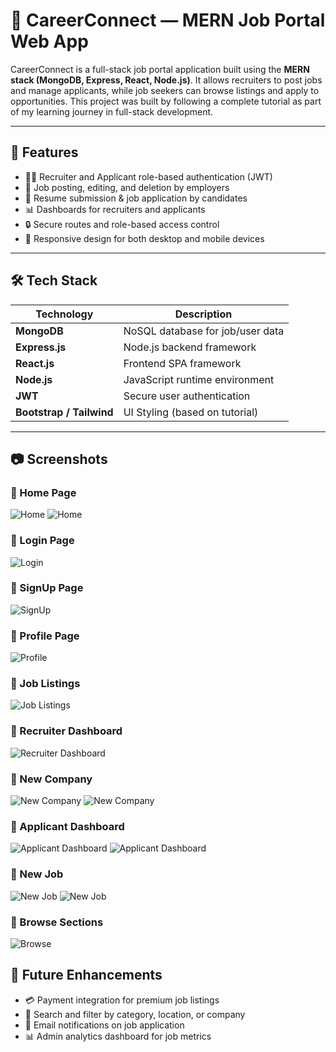 # 💼 CareerConnect — MERN Job Portal Web App

CareerConnect is a full-stack job portal application built using the **MERN stack (MongoDB, Express, React, Node.js)**. It allows recruiters to post jobs and manage applicants, while job seekers can browse listings and apply to opportunities. This project was built by following a complete tutorial as part of my learning journey in full-stack development.

---

## 🚀 Features

- 👨‍💼 Recruiter and Applicant role-based authentication (JWT)
- 📝 Job posting, editing, and deletion by employers
- 📄 Resume submission & job application by candidates
- 📊 Dashboards for recruiters and applicants
- 🔒 Secure routes and role-based access control
- 📱 Responsive design for both desktop and mobile devices

---

## 🛠️ Tech Stack

| Technology | Description                         |
|------------|-------------------------------------|
| **MongoDB** | NoSQL database for job/user data   |
| **Express.js** | Node.js backend framework       |
| **React.js** | Frontend SPA framework            |
| **Node.js** | JavaScript runtime environment     |
| **JWT** | Secure user authentication             |
| **Bootstrap / Tailwind** | UI Styling (based on tutorial) |

---

## 📷 Screenshots


### 🔹 Home Page
![Home](./screenshots/Home.png)
![Home](./screenshots/Home2.png)

### 🔹 Login Page
![Login](./screenshots/Login.png)

### 🔹 SignUp Page
![SignUp](./screenshots/SignUp.png)

### 🔹 Profile Page
![Profile](./screenshots/Profile.png)

### 🔹 Job Listings
![Job Listings](./screenshots/Job.png)

### 🔹 Recruiter Dashboard
![Recruiter Dashboard](./screenshots/Company.png)

### 🔹 New Company
![New Company](./screenshots/Company2.png)
![New Company](./screenshots/Company3.png)

### 🔹 Applicant Dashboard
![Applicant Dashboard](./screenshots/applicant.png)
![Applicant Dashboard](./screenshots/applicant2.png)

### 🔹 New Job
![New Job](./screenshots/Job2.png)
![New Job](./screenshots/Job3.png)

### 🔹 Browse Sections
![Browse](./screenshots/Browse.png)


## 📌 Future Enhancements

- 💳 Payment integration for premium job listings
- 🔎 Search and filter by category, location, or company
- 📩 Email notifications on job application
- 📊 Admin analytics dashboard for job metrics




